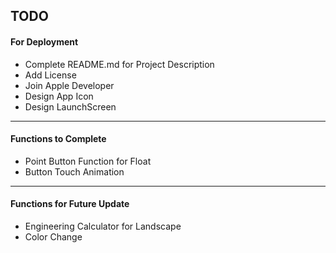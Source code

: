 ## TODO

#### For Deployment

- Complete README.md for Project Description
- Add License
- Join Apple Developer
- Design App Icon
- Design LaunchScreen

----

#### Functions to Complete

- Point Button Function for Float
- Button Touch Animation

---

#### Functions for Future Update

- Engineering Calculator for Landscape
- Color Change



